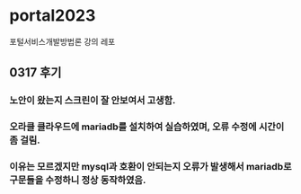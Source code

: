# portal2023

포털서비스개발방법론 강의 레포

## 0317 후기

### 노안이 왔는지 스크린이 잘 안보여서 고생함. 
### 오라클 클라우드에 mariadb를 설치하여 실습하였며, 오류 수정에 시간이 좀 걸림. 
### 이유는 모르겠지만 mysql과 호환이 안되는지 오류가 발생해서 mariadb로 구문들을 수정하니 정상 동작하였음.
